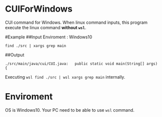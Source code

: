 # CUIForWindows
CUI command for Windows. When linux command inputs, this program execute the linux command **without `wsl`**.

#Example
##Input
Enviroment : Windows10
```
find ./src | xargs grep main
```
##Output
```
./src/main/java/cui/CUI.java:	public static void main(String[] args) {
```
Executing `wsl find ./src | wsl xargs grep main` internally.


# Enviroment
OS is Windows10.
Your PC need to be able to use `wsl` command.
